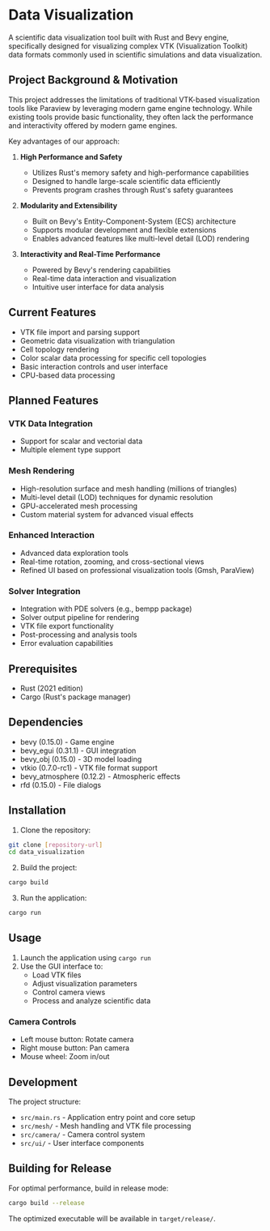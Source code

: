 # Data Visualization

A scientific data visualization tool built with Rust and Bevy engine, specifically designed for visualizing complex VTK (Visualization Toolkit) data formats commonly used in scientific simulations and data visualization.

## Project Background & Motivation

This project addresses the limitations of traditional VTK-based visualization tools like Paraview by leveraging modern game engine technology. While existing tools provide basic functionality, they often lack the performance and interactivity offered by modern game engines.

Key advantages of our approach:

1. **High Performance and Safety**
   - Utilizes Rust's memory safety and high-performance capabilities
   - Designed to handle large-scale scientific data efficiently
   - Prevents program crashes through Rust's safety guarantees

2. **Modularity and Extensibility**
   - Built on Bevy's Entity-Component-System (ECS) architecture
   - Supports modular development and flexible extensions
   - Enables advanced features like multi-level detail (LOD) rendering

3. **Interactivity and Real-Time Performance**
   - Powered by Bevy's rendering capabilities
   - Real-time data interaction and visualization
   - Intuitive user interface for data analysis

## Current Features

- VTK file import and parsing support
- Geometric data visualization with triangulation
- Cell topology rendering
- Color scalar data processing for specific cell topologies
- Basic interaction controls and user interface
- CPU-based data processing

## Planned Features

### VTK Data Integration
- Support for scalar and vectorial data
- Multiple element type support

### Mesh Rendering
- High-resolution surface and mesh handling (millions of triangles)
- Multi-level detail (LOD) techniques for dynamic resolution
- GPU-accelerated mesh processing
- Custom material system for advanced visual effects

### Enhanced Interaction
- Advanced data exploration tools
- Real-time rotation, zooming, and cross-sectional views
- Refined UI based on professional visualization tools (Gmsh, ParaView)

### Solver Integration
- Integration with PDE solvers (e.g., bempp package)
- Solver output pipeline for rendering
- VTK file export functionality
- Post-processing and analysis tools
- Error evaluation capabilities

## Prerequisites

- Rust (2021 edition)
- Cargo (Rust's package manager)

## Dependencies

- bevy (0.15.0) - Game engine
- bevy_egui (0.31.1) - GUI integration
- bevy_obj (0.15.0) - 3D model loading
- vtkio (0.7.0-rc1) - VTK file format support
- bevy_atmosphere (0.12.2) - Atmospheric effects
- rfd (0.15.0) - File dialogs

## Installation

1. Clone the repository:
```bash
git clone [repository-url]
cd data_visualization
```

2. Build the project:
```bash
cargo build
```

3. Run the application:
```bash
cargo run
```

## Usage

1. Launch the application using `cargo run`
2. Use the GUI interface to:
   - Load VTK files
   - Adjust visualization parameters
   - Control camera views
   - Process and analyze scientific data

### Camera Controls
- Left mouse button: Rotate camera
- Right mouse button: Pan camera
- Mouse wheel: Zoom in/out

## Development

The project structure:
- `src/main.rs` - Application entry point and core setup
- `src/mesh/` - Mesh handling and VTK file processing
- `src/camera/` - Camera control system
- `src/ui/` - User interface components

## Building for Release

For optimal performance, build in release mode:

```bash
cargo build --release
```

The optimized executable will be available in `target/release/`.
